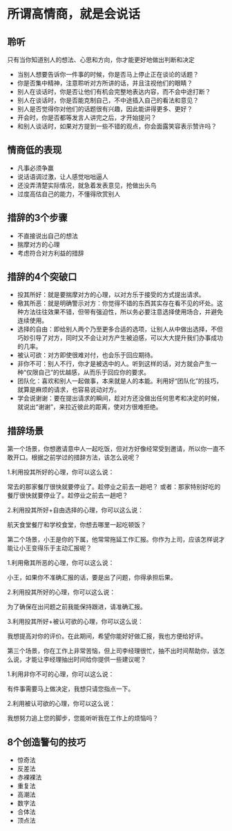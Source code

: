 # 所谓高情商，就是会说话

## 聆听

只有当你知道别人的想法、心思和方向，你才能更好地做出判断和决定

* 当别人想要告诉你一件事的时候，你是否马上停止正在谈论的话题？
* 你是否集中精神，注意聆听对方所讲的话，并且注视他们的眼睛？
* 别人在谈话时，你是否让他们有机会完整地表达内容，而不会中途打断？
* 别人在谈话时，你是否能克制自己，不中途插入自己的看法和意见？
* 别人是否觉得你对他们的话题很有兴趣，因此能讲得更多、更好？
* 开会时，你是否都等发言人讲完之后，才开始提问？
* 和别人谈话时，如果对方提到一些不错的观点，你会面露笑容表示赞许吗？

## 情商低的表现

* 凡事必须争赢
* 说话语调过激，让人感觉咄咄逼人
* 还没弄清楚实际情况，就急着发表意见，抢做出头鸟
* 过度高估自己的能力，不懂得欣赏别人

## 措辞的3个步骤

* 不直接说出自己的想法
* 揣摩对方的心理
* 考虑符合对方利益的措辞

## 措辞的4个突破口

* 投其所好：就是要揣摩对方的心理，以对方乐于接受的方式提出请求。
* 儆其所恶：就是明确警示对方：你觉得不错的东西其实存在看不见的坏处。这种方法往往效果不错，但带有强迫性，所以务必要注意选择使用场合，并避免连续使用。
* 选择的自由：即给别人两个乃至更多合适的选项，让别人从中做出选择，不但巧妙引导了对方，同时又不会让对方产生被迫感，可以大大提升我们办事成功的几率。
* 被认可欲：对方即使很难对付，也会乐于回应期待。
* 非你不可：别人不行，你才是被选中的人。听到这样的话，对方就会产生一种“仅限自己”的优越感，从而乐于回应你的要求。
* 团队化：喜欢和别人一起做事，本来就是人的本能。利用好“团队化”的技巧，就算是麻烦的请求，也容易说动对方。
* 学会说谢谢：要在提出请求的瞬间，趁对方还没做出任何思考和决定的时候，就说出“谢谢”，来拉近彼此的距离，使对方很难拒绝。

## 措辞场景

第一个场景，你想邀请意中人一起吃饭，但对方好像经常受到邀请，所以你一直不敢开口。根据之前学过的措辞方法，该怎么说呢？

1.利用投其所好的心理，你可以这么说：

常去的那家餐厅很快就要停业了。趁停业之前去一趟吧？ 或者：那家特别好吃的餐厅很快就要停业了。趁停业之前去一趟吧？

2.利用投其所好+自由选择的心理，你可以这么说：

航天食堂餐厅和学校食堂，你想去哪里一起吃顿饭？

第二个场景，小王是你的下属，他常常拖延工作汇报。你作为上司，应该怎样说才能让小王变得乐于主动汇报呢？

1.利用儆其所恶的心理，你可以这么说：

小王，如果你不准确汇报的话，要是出了问题，你得承担后果。

2.利用投其所好的心理，你可以这么说：

为了确保在出问题之前我能保持跟进，请准确汇报。

3.利用投其所好+被认可欲的心理，你可以这么说：

我想提高对你的评价。在此期间，希望你能好好做汇报，我也方便给好评。

第三个场景，你在工作上非常苦恼，但上司李经理很忙，抽不出时间帮助你，该怎么说，才能让李经理抽出时间给你提供一些建议呢？

1.利用非你不可的心理，你可以这么说：

有件事需要马上做决定，我想只请您指点一下。

2.利用被认可欲的心理，你可以这么说：

我想努力追上您的脚步，您能听听我在工作上的烦恼吗？

## 8个创造警句的技巧

* 惊奇法
* 反差法
* 赤裸裸法
* 重复法
* 高潮法
* 数字法
* 合体法
* 顶点法
